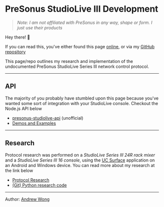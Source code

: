 # PreSonus StudioLive III Development

> _Note: I am not affiliated with PreSonus in any way, shape or form. I just use their products_

Hey there! 🥳

If you can read this, you've either found this page [online](https://featherbear.cc/presonus-studiolive-api), or via my [GitHub repository](https://github.com/featherbear/presonus-studiolive-api)

This page/repo outlines my research and implementation of the undocumented PreSonus StudioLive Series III network control protocol.

---

## API

The majority of you probably have stumbled upon this page because you've wanted some sort of integration with your StudioLive console. Checkout the Node.js API below

* [presonus-studiolive-api](https://github.com/featherbear/presonus-studiolive-api/) (unofficial)
* [Demos and Examples](https://github.com/featherbear/presonus-studiolive-api-demo)

---

## Research

Protocol research was performed on a _StudioLive Series III 24R rack mixer_ and a _StudioLive Series III 16 console_, using the [UC Surface](https://www.presonus.com/products/UC-Surface) application on an Android and Windows device. You can read more about my research at the link below

* [Protocol Research](https://featherbear.cc/presonus-studiolive-api/protocol.html)
* [(Git) Python research code](https://github.com/featherbear/presonus-studiolive-api/tree/research_python)

---

Author: [Andrew Wong](https://github.com/featherbear)

